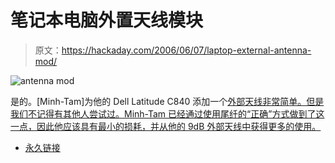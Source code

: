 # 笔记本电脑外置天线模块

> 原文：<https://hackaday.com/2006/06/07/laptop-external-antenna-mod/>

![antenna mod](img/6ce7727f5dac5edfa1137a6fe0d90c8c.png)

是的。[Minh-Tam]为他的 Dell Latitude C840 添加一个[外部天线非常简单。但是我们不记得有其他人尝试过。Minh-Tam 已经通过使用尾纤的“正确”方式做到了这一点，因此他应该具有最小的损耗，并从他的 9dB 外部天线中获得更多的使用。](http://mtarena.blogspot.com/2006/06/add-external-antenna-sma-connector.html)

*   [永久链接](http://mtarena.blogspot.com/2006/06/add-external-antenna-sma-connector.html)